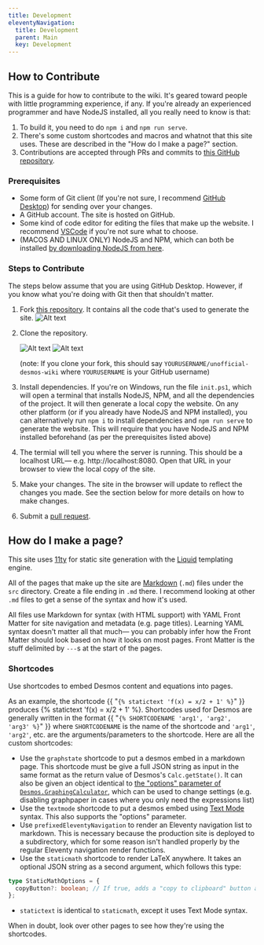 ```yaml
---
title: Development
eleventyNavigation:
  title: Development
  parent: Main
  key: Development
---
```


## How to Contribute

This is a guide for how to contribute to the wiki. It's geared toward people with little programming experience, if any. If you're already an experienced programmer and have NodeJS installed, all you really need to know is that:

1. To build it, you need to do `npm i` and `npm run serve`.
2. There's some custom shortcodes and macros and whatnot that this site uses. These are described in the "How do I make a page?" section.
3. Contributions are accepted through PRs and commits to [this GitHub repository](https://github.com/radian628/unofficial-desmos-wiki).

### Prerequisites

- Some form of Git client (If you're not sure, I recommend [GitHub Desktop](https://desktop.github.com/)) for sending over your changes.
- A GitHub account. The site is hosted on GitHub.
- Some kind of code editor for editing the files that make up the website. I recommend [VSCode](https://code.visualstudio.com/) if you're not sure what to choose.
- (MACOS AND LINUX ONLY) NodeJS and NPM, which can both be installed [by downloading NodeJS from here](https://nodejs.org/).

### Steps to Contribute

The steps below assume that you are using GitHub Desktop. However, if you know what you're doing with Git then that shouldn't matter.

1. Fork [this repository](https://github.com/radian628/unofficial-desmos-wiki). It contains all the code that's used to generate the site.
   ![Alt text](../../img/meta/fork.png)
2. Clone the repository.

   ![Alt text](../../img/meta/clone1.png)
   ![Alt text](../../img/meta/clone2.png)

   (note: If you clone your fork, this should say `YOURUSERNAME/unofficial-desmos-wiki` where `YOURUSERNAME` is your GitHub username)

3. Install dependencies. If you're on Windows, run the file `init.ps1`, which will open a terminal that installs NodeJS, NPM, and all the dependencies of the project. It will then generate a local copy the website.
   On any other platform (or if you already have NodeJS and NPM installed), you can alternatively run `npm i` to install dependencies and `npm run serve` to generate the website. This will require that you have NodeJS and NPM installed beforehand (as per the prerequisites listed above)
4. The termial will tell you where the server is running. This should be a localhost URL&mdash; e.g. http://localhost:8080. Open that URL in your browser to view the local copy of the site.
5. Make your changes. The site in the browser will update to reflect the changes you made. See the section below for more details on how to make changes.
6. Submit a [pull request](https://docs.github.com/en/pull-requests/collaborating-with-pull-requests/proposing-changes-to-your-work-with-pull-requests/about-pull-requests).

## How do I make a page?

This site uses [11ty](https://11ty.dev/) for static site generation with the [Liquid](https://shopify.github.io/liquid/) templating engine.

All of the pages that make up the site are [Markdown](https://www.markdownguide.org/) (`.md`) files under the `src` directory. Create a file ending in `.md` there. I recommend looking at other `.md` files to get a sense of the syntax and how it's used.

All files use Markdown for syntax (with HTML support) with YAML Front Matter for site navigation and metadata (e.g. page titles). Learning YAML syntax doesn't matter all that much&mdash; you can probably infer how the Front Matter should look based on how it looks on most pages. Front Matter is the stuff delimited by `---`s at the start of the pages.

### Shortcodes

Use shortcodes to embed Desmos content and equations into pages.

As an example, the shortcode {{ "`{% statictext 'f(x) = x/2 + 1' %}`" }} produces {% statictext 'f(x) = x/2 + 1' %}. Shortcodes used for Desmos are generally written in the format {{ "`{% SHORTCODENAME 'arg1', 'arg2', 'arg3' %}`" }} where `SHORTCODENAME` is the name of the shortcode and `'arg1'`, `'arg2'`, etc. are the arguments/parameters to the shortcode. Here are all the custom shortcodes:

- Use the `graphstate` shortcode to put a desmos embed in a markdown page. This shortcode must be give a full JSON string as input in the same format as the return value of Desmos's `Calc.getState()`. It can also be given an object identical to [the "options" parameter of `Desmos.GraphingCalculator`](https://www.desmos.com/api/v1.9/docs/index.html#document-graphing-calculator-constructor), which can be used to change settings (e.g. disabling graphpaper in cases where you only need the expressions list)
- Use the `textmode` shortcode to put a desmos embed using [Text Mode](https://www.desmodder.com/text-mode/) syntax. This also supports the "options" parameter.
- Use `prefixedEleventyNavigation` to render an Eleventy navigation list to markdown. This is necessary because the production site is deployed to a subdirectory, which for some reason isn't handled properly by the regular Eleventy navigation render functions.
- Use the `staticmath` shortcode to render LaTeX anywhere. It takes an optional JSON string as a second argument, which follows this type:

```ts
type StaticMathOptions = {
  copyButton?: boolean; // If true, adds a "copy to clipboard" button attached to the math field.
};
```

- `statictext` is identical to `staticmath`, except it uses Text Mode syntax.

When in doubt, look over other pages to see how they're using the shortcodes.
